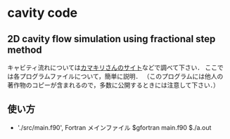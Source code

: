 # cavity code
## 2D cavity flow simulation using fractional step method 

キャビティ流れについては[カマキリさんのサイト](https://takun-physics.net/10217/)などで調べて下さい．
ここでは各プログラムファイルについて，簡単に説明．
（このプログラムには他人の著作物のコピーが含まれるので，多数に公開するときには注意して下さい．）

## 使い方
- './src/main.f90', Fortran メインファイル
    $gfortran main.f90
    $./a.out 

